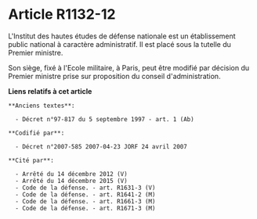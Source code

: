# Article R1132-12

L'Institut des hautes études de défense nationale est un établissement public national à caractère administratif. Il est
placé sous la tutelle du Premier ministre.

Son siège, fixé à l'Ecole militaire, à Paris, peut être modifié par décision du Premier ministre prise sur proposition du
conseil d'administration.

**Liens relatifs à cet article**

	**Anciens textes**:

	  - Décret n°97-817 du 5 septembre 1997 - art. 1 (Ab)

	**Codifié par**:

	  - Décret n°2007-585 2007-04-23 JORF 24 avril 2007

	**Cité par**:

	  - Arrêté du 14 décembre 2012 (V)
	  - Arrêté du 14 décembre 2015 (V)
	  - Code de la défense. - art. R1631-3 (V)
	  - Code de la défense. - art. R1641-2 (M)
	  - Code de la défense. - art. R1661-3 (M)
	  - Code de la défense. - art. R1671-3 (M)
